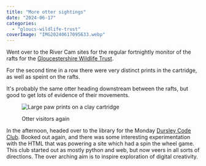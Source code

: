 ```yaml
---
title: "More otter sightings"
date: "2024-06-17"
categories: 
  - "gloucs-wildlife-trust"
coverImage: "IMG20240617095633.webp"
---
```


Went over to the River Cam sites for the regular fortnightly monitor of the rafts for the [Gloucestershire Wildlife Trust](https://www.gloucestershirewildlifetrust.co.uk/volunteer).

For the second time in a row there were very distinct prints in the cartridge, as well as speint on the rafts.

It's probably the same otter heading downstream between the rafts, but good to get lots of evidence of their movements.

<figure>

![Large paw prints on a clay cartridge](images/IMG20240617091752-1024x576.webp)

<figcaption>

Otter visitors again

</figcaption>

</figure>

In the afternoon, headed over to the library for the Monday [Dursley Code Club](https://www.facebook.com/dursleycodeclub). Booked out again, and there was some interesting experimentation with the HTML that was powering a site which had a spin the wheel game. This club started out as mostly python and web, but now veers in all sorts of directions. The over arching aim is to inspire exploration of digital creativity.
